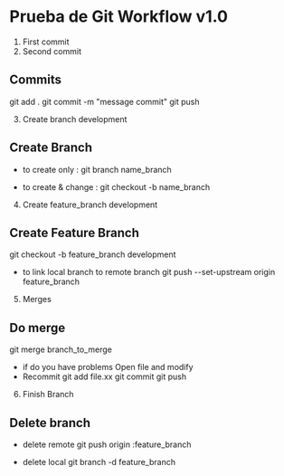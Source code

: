 # Prueba de Git Workflow v1.0 

1. First commit
2. Second commit

## Commits 
git add .
git commit -m "message commit"
git push

3. Create branch development

## Create Branch 

- to create only : 
git branch name_branch

- to create & change : 
git checkout -b name_branch

4. Create feature_branch development

## Create Feature Branch

git checkout -b feature_branch development

- to link local branch to remote branch 
git push --set-upstream origin feature_branch

5. Merges

## Do merge

git merge branch_to_merge

- if do you have problems
    Open file and modify
- Recommit
    git add file.xx
    git commit
    git push

6. Finish Branch

## Delete branch

- delete remote
git push origin :feature_branch

- delete local
git branch -d feature_branch

